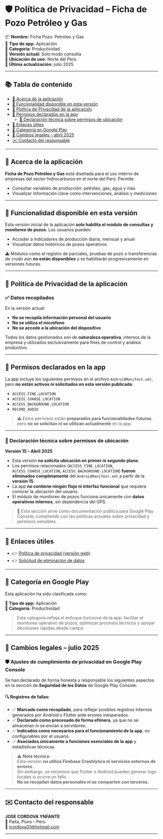 # 🛡️ Política de Privacidad – Ficha de Pozo Petróleo y Gas

📦 **Nombre:** Ficha Pozo: Petróleo y Gas  
📱 **Tipo de app:** Aplicación  
📁 **Categoría:** Productividad  
📌 **Versión actual:** Solo modo consulta  
📍 **Ubicación de uso:** Norte del Perú  
📆 **Última actualización:** julio 2025  

---

## 📚 Tabla de contenido

- [📱 Acerca de la aplicación](#-acerca-de-la-aplicación)
- [🚀 Funcionalidad disponible en esta versión](#-funcionalidad-disponible-en-esta-versión)
- [🔐 Política de Privacidad de la aplicación](#-política-de-privacidad-de-la-aplicación)
- [🎯 Permisos declarados en la app](#-permisos-declarados-en-la-app)
  - [📌 Declaración técnica sobre permisos de ubicación](#-declaración-técnica-sobre-permisos-de-ubicación)
- [🔗 Enlaces útiles](#-enlaces-útiles)
- [🧩 Categoría en Google Play](#-categoría-en-google-play)
- [📄 Cambios legales – abril 2025](#-cambios-legales--abril-2025)
- [✉️ Contacto del responsable](#-contacto-del-responsable)

---

## 📱 Acerca de la aplicación

**Ficha de Pozo Petróleo y Gas** está diseñada para el uso interno de empresas del sector hidrocarburos en el norte del Perú. Permite:

- Consultar variables de producción: petróleo, gas, agua y más  
- Visualizar información clave como intervenciones, análisis y mediciones

---

## 🚀 Funcionalidad disponible en esta versión

Esta versión inicial de la aplicación **solo habilita el módulo de consultas y monitoreo de pozos**. Los usuarios pueden:

- Acceder a indicadores de producción diaria, mensual y anual  
- Visualizar datos históricos de pozos operativos

⚠️ Módulos como el registro de parciales, pruebas de pozo o transferencias de crudo aún **no están disponibles** y se habilitarán progresivamente en versiones futuras.

---

## 🔐 Política de Privacidad de la aplicación

### ✅ Datos recopilados

En la versión actual:

- **No se recopila información personal del usuario**
- **No se utiliza el micrófono**
- **No se accede a la ubicación del dispositivo**

Todos los datos gestionados son de **naturaleza operativa**, internos de la empresa y utilizados exclusivamente para fines de control y análisis productivo.

---

## 🎯 Permisos declarados en la app

La app incluye los siguientes permisos en el archivo `AndroidManifest.xml`, pero **no están activos ni solicitados en esta versión publicada**:

- `ACCESS_FINE_LOCATION`  
- `ACCESS_COARSE_LOCATION`  
- `ACCESS_BACKGROUND_LOCATION`  
- `RECORD_AUDIO`  

> ⚠️ Estos permisos están **preparados para funcionalidades futuras**, pero **no se solicitan ni se utilizan actualmente** en la app.

---

### 📌 Declaración técnica sobre permisos de ubicación

**Versión 15 – Abril 2025**

- Esta versión **no solicita ubicación en primer ni segundo plano**.
- Los permisos relacionados (`ACCESS_FINE_LOCATION`, `ACCESS_COARSE_LOCATION`, `ACCESS_BACKGROUND_LOCATION`) **fueron eliminados completamente** del `AndroidManifest.xml` a partir de la **versión 15**.
- La app **no contiene ningún flujo ni interfaz funcional** que requiera conocer la ubicación del usuario.
- El módulo de monitoreo de pozos funciona únicamente con **datos operativos internos**, sin dependencia del GPS.

> 📎 Esta sección sirve como documentación pública para Google Play Console, cumpliendo con las políticas actuales sobre privacidad y permisos sensibles.

---

## 🔗 Enlaces útiles

- 👉 [Política de privacidad (versión web)](https://JM31.github.io/ficha_pozo_privacidad/)
- 👉 [Solicitud de eliminación de datos](https://jm31.github.io/ficha_pozo_privacidad/eliminacion.html)

---

## 🧩 Categoría en Google Play

Esta aplicación ha sido clasificada como:

**📂 Tipo de app:** Aplicación  
**📁 Categoría:** Productividad

> Esta categoría refleja el enfoque funcional de la app: facilitar el monitoreo operativo de pozos, optimizar procesos técnicos y apoyar decisiones rápidas desde campo.

---

## 📄 Cambios legales – julio 2025

### 🛡️ Ajustes de cumplimiento de privacidad en Google Play Console

Se han declarado de forma honesta y responsable los siguientes aspectos en la sección de **Seguridad de los Datos** de Google Play Console:

#### 🔍 Registros de fallas:

- ✅ **Marcado como recopilado**, para reflejar posibles registros internos generados por Android o Flutter ante errores inesperados.  
- ✅ **Declarado como procesado de forma efímera**, ya que no se almacenan ni se envían a servidores.  
- ✅ **Indicados como necesarios para el funcionamiento de la app**, no configurables por el usuario.  
- ✅ **Asociados únicamente a funciones esenciales de la app** y estadísticas técnicas.

> ⚠️ **Nota técnica:**  
> Esta versión **no utiliza Firebase Crashlytics ni servicios externos de errores**.  
> Sin embargo, se reconoce que Flutter o Android pueden generar logs locales si ocurre un fallo.  
> **No se recopilan datos personales ni se comparten con terceros.**

---

## ✉️ Contacto del responsable

**JOSE CORDOVA YNFANTE**  
📍 Paita, Piura – Perú  
📧 [jcordova31@hotmail.com](mailto:jcordova31@hotmail.com)

---


